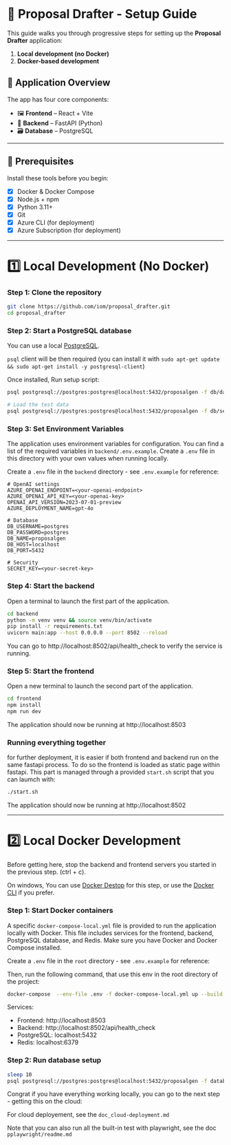 
# 🚀 Proposal Drafter - Setup Guide

This guide walks you through progressive steps for setting up the **Proposal Drafter** application:

1. **Local development (no Docker)**
2. **Docker-based development**


 



## 🧱 Application Overview

The app has four core components:
- 🖼 **Frontend** – React + Vite
- 🧠 **Backend** – FastAPI (Python)
- 🗃 **Database** – PostgreSQL

---

## 🔧 Prerequisites

Install these tools before you begin:

- [x] Docker & Docker Compose  
- [x] Node.js + npm  
- [x] Python 3.11+  
- [x] Git  
- [x] Azure CLI (for deployment)  
- [x] Azure Subscription (for deployment)

---

# 1️⃣ Local Development (No Docker)

### Step 1: Clone the repository

```bash
git clone https://github.com/iom/proposal_drafter.git
cd proposal_drafter
```

### Step 2: Start a PostgreSQL database

You can use a local [PostgreSQL](https://www.postgresql.org/download/).

`psql` client will be then required (you can install it with `sudo apt-get update && sudo apt-get install -y postgresql-client`)

Once installed, Run setup script:

```bash
psql postgresql://postgres:postgres@localhost:5432/proposalgen -f db/database-setup.sql

# Load the test data
psql postgresql://postgres:postgres@localhost:5432/proposalgen -f db/seed.sql
```


### Step 3: Set Environment Variables

 

The application uses environment variables for configuration. You can find a list of the required variables in `backend/.env.example`. Create a `.env` file in this directory with your own values when running locally.
 

Create a `.env` file in the `backend` directory - see `.env.example` for reference:


```env
# OpenAI settings
AZURE_OPENAI_ENDPOINT=<your-openai-endpoint>
AZURE_OPENAI_API_KEY=<your-openai-key>
OPENAI_API_VERSION=2023-07-01-preview
AZURE_DEPLOYMENT_NAME=gpt-4o

# Database
DB_USERNAME=postgres
DB_PASSWORD=postgres
DB_NAME=proposalgen
DB_HOST=localhost
DB_PORT=5432

# Security
SECRET_KEY=<your-secret-key>
```

### Step 4: Start the backend

Open a terminal to launch the first part of the application.

```bash
cd backend
python -m venv venv && source venv/bin/activate
pip install -r requirements.txt
uvicorn main:app --host 0.0.0.0 --port 8502 --reload
```

You can go to http://localhost:8502/api/health_check to verify the service is running.

### Step 5: Start the frontend

Open a new terminal to launch the second part of the application.

```bash
cd frontend
npm install
npm run dev
```

The application should now be running at http://localhost:8503

### Running everything together

for further deployment, it is easier if both frontend and backend run on the same fastapi process. To do so the frontend is loaded as static page within fastapi. This part is managed through a provided `start.sh` script that you can laumch with:

```bash
./start.sh
```

The application should now be running at http://localhost:8502 

---

# 2️⃣ Local Docker Development

Before getting here, stop the backend and frontend servers you started in the previous step. (ctrl + c).

On windows, You can use [Docker Destop](https://docs.docker.com/desktop/setup/install/windows-install/) for this step, or use the [Docker CLI](https://docs.docker.com/engine/install/) if you prefer.

### Step 1: Start Docker containers

A specific `docker-compose-local.yml` file is provided to run the application locally with Docker. This file includes services for the frontend, backend, PostgreSQL database, and Redis.
Make sure you have Docker and Docker Compose installed. 

Create a `.env` file in the `root` directory - see `.env.example` for reference:

Then, run the following command, that use this env in the root directory of the project:

```bash
docker-compose  --env-file .env -f docker-compose-local.yml up --build
```

Services:
- Frontend: http://localhost:8503
- Backend: http://localhost:8502/api/health_check
- PostgreSQL: localhost:5432
- Redis: localhost:6379

### Step 2: Run database setup

```bash
sleep 10
psql postgresql://postgres:postgres@localhost:5432/proposalgen -f database-setup.sql
```

Congrat if you have everything working locally, you can go to the next step - getting this on the cloud: 

For cloud deployement, see the  `doc_cloud-deployment.md`

Note that you can also run all the built-in test with playwright, see the doc `pplaywright/readme.md`
